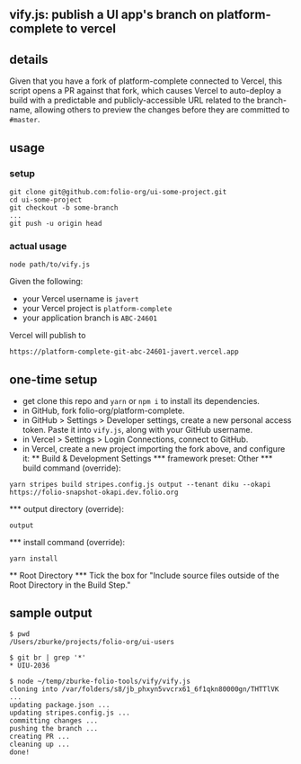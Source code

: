 ## vify.js: publish a UI app's branch on platform-complete to vercel

## details

Given that you have a fork of platform-complete connected to Vercel,
this script opens a PR against that fork, which causes Vercel to
auto-deploy a build with a predictable and publicly-accessible URL
related to the branch-name, allowing others to preview the changes
before they are committed to `#master`.

## usage

### setup

```
git clone git@github.com:folio-org/ui-some-project.git
cd ui-some-project
git checkout -b some-branch
...
git push -u origin head
```
### actual usage

```
node path/to/vify.js
```
Given the following:
* your Vercel username is `javert`
* your Vercel project is `platform-complete`
* your application branch is `ABC-24601`

Vercel will publish to
```
https://platform-complete-git-abc-24601-javert.vercel.app
```

## one-time setup

* get clone this repo and `yarn` or `npm i` to install its dependencies.
* in GitHub, fork folio-org/platform-complete.
* in GitHub > Settings > Developer settings, create a new personal access
  token. Paste it into `vify.js`, along with your GitHub username.
* in Vercel > Settings > Login Connections, connect to GitHub.
* in Vercel, create a new project importing the fork above, and configure it:
** Build & Development Settings
*** framework preset: Other
*** build command (override):
```
yarn stripes build stripes.config.js output --tenant diku --okapi https://folio-snapshot-okapi.dev.folio.org
```
*** output directory (override):
```
output
```
*** install command (override):
```
yarn install
```
** Root Directory
*** Tick the box for "Include source files outside of the Root Directory in the Build Step."

## sample output

```
$ pwd
/Users/zburke/projects/folio-org/ui-users

$ git br | grep '*'
* UIU-2036

$ node ~/temp/zburke-folio-tools/vify/vify.js
cloning into /var/folders/s8/jb_phxyn5vvcrx61_6f1qkn80000gn/THTTlVK ...
updating package.json ...
updating stripes.config.js ...
committing changes ...
pushing the branch ...
creating PR ...
cleaning up ...
done!
```

